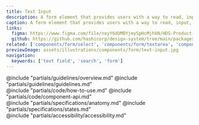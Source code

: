 ```yaml
---
title: Text Input
description: A form element that provides users with a way to read, input, or edit data.
caption: A form element that provides users with a way to read, input, or edit data.
links:
  figma: https://www.figma.com/file/noyY6dUMDYjmySpHcMjhkN/HDS-Product---Components?node-id=11530%3A28348&t=pDgL7LJUJXZUN7Xq-3
  github: https://github.com/hashicorp/design-system/tree/main/packages/components/src/components/hds/form/text-input
related: ['components/form/select', 'components/form/textarea', 'components/form/masked-input']
previewImage: assets/illustrations/components/form/text-input.jpg
navigation:
  keywords: ['text field', 'search', 'form']
---
```


<section data-tab="Guidelines">
  @include "partials/guidelines/overview.md"
  @include "partials/guidelines/guidelines.md"
</section>

<section data-tab="Code">
  @include "partials/code/how-to-use.md"
  @include "partials/code/component-api.md"
</section>

<section data-tab="Specifications">
  @include "partials/specifications/anatomy.md"
  @include "partials/specifications/states.md"
</section>

<section data-tab="Accessibility">
  @include "partials/accessibility/accessibility.md"
</section>
